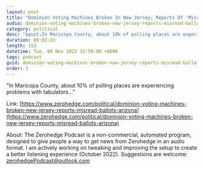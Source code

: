 ```yaml
---
layout: post
title: "Dominion Voting Machines Broken In New Jersey; Reports Of 'Misread' Ballots In Arizona"
audio: dominion-voting-machines-broken-new-jersey-reports-misread-ballots-arizona-0
category: political
desc: "&quot;In Maricopa County, about 10% of polling places are experiencing problems with tabulators...&quot;"
duration: 00:02:33
length: 153
datetime: Tue, 08 Nov 2022 15:59:00 +0000
tags: podcast
guid: dominion-voting-machines-broken-new-jersey-reports-misread-ballots-arizona-0
order: 1
---
```

&quot;In Maricopa County, about 10% of polling places are experiencing problems with tabulators...&quot;

Link: [https://www.zerohedge.com/political/dominion-voting-machines-broken-new-jersey-reports-misread-ballots-arizona](https://www.zerohedge.com/political/dominion-voting-machines-broken-new-jersey-reports-misread-ballots-arizona)

About: The Zerohedge Podcast is a non-commercial, automated program, designed to give people a way to get news from Zerohedge in an audio format.  I am actively working on tweaking and improving the setup to create a better listening experience (October 2022).  Suggestions are welcome: [zerohedgePodcast@outlook.com](mailto:zerohedgePodcast@outlook.com)